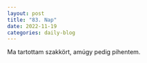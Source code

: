 ```yaml
---
layout: post
title: "83. Nap"
date: 2022-11-19
categories: daily-blog
---
```


Ma tartottam szakkört, amúgy pedig pihentem.

